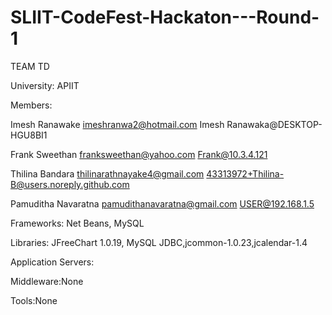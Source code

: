 # SLIIT-CodeFest-Hackaton---Round-1

TEAM TD

University: APIIT

Members:

Imesh Ranawake
  imeshranwa2@hotmail.com
  Imesh Ranawaka@DESKTOP-HGU8BI1

Frank Sweethan
  franksweethan@yahoo.com
  Frank@10.3.4.121

Thilina Bandara
  thilinarathnayake4@gmail.com
  43313972+Thilina-B@users.noreply.github.com
  
Pamuditha Navaratna
  pamudithanavaratna@gmail.com
  USER@192.168.1.5

Frameworks: Net Beans, MySQL

Libraries: JFreeChart 1.0.19, MySQL JDBC,jcommon-1.0.23,jcalendar-1.4

Application Servers:

Middleware:None

Tools:None
